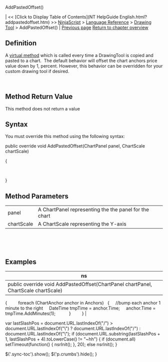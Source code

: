 ﻿










 


AddPastedOffset()







| &lt;&lt; [Click to Display Table of Contents](NT HelpGuide English.html?addpastedoffset.htm) &gt;&gt;
 [NinjaScript](ninjascript.htm) &gt; [Language Reference](language_reference_wip.htm) &gt; [Drawing Tool](drawing_tools.htm) &gt;
AddPastedOffset() | [Previous page](drawing_tools.htm)
[Return to chapter overview](drawing_tools.htm)










Definition
----------


A [virtual method](https://msdn.microsoft.com/en-us/library/9fkccyh4.aspx) which is called every time a DrawingTool is copied and pasted to a chart.  The default behavior will offset the chart anchors price value down by 1, percent. However, this behavior can be overridden for your custom drawing tool if desired. 


 


Method Return Value
-------------------


This method does not return a value



Syntax
------


You must override this method using the following syntax:


public override void AddPastedOffset(ChartPanel panel, ChartScale chartScale)  

{  

   

}



Method Parameters
-----------------




|  |  |
| --- | --- |
| panel | A ChartPanel representing the the panel for the chart |
| chartScale | A ChartScale representing the Y-axis |



 


 


Examples
--------




| ns |
| --- |
| public override void AddPastedOffset(ChartPanel chartPanel, ChartScale chartScale)
{      
   foreach (ChartAnchor anchor in Anchors)
   {
     //bump each anchor 1 minute to the right
     DateTime tmpTime = anchor.Time;
     anchor.Time = tmpTime.AddMinutes(1);        
   }         
} |






 
 var lastSlashPos = document.URL.lastIndexOf("/") &gt; document.URL.lastIndexOf("\\") ? document.URL.lastIndexOf("/") : document.URL.lastIndexOf("\\");
 if (document.URL.substring(lastSlashPos + 1, lastSlashPos + 4).toLowerCase() != "~hh") {
 if (document.all) setTimeout(function() {
 nsrInit();
 }, 20);
 else nsrInit();
 }
 
 
 $('.sync-toc').show();
 $('p.crumbs').hide();
 }
 
 
 



